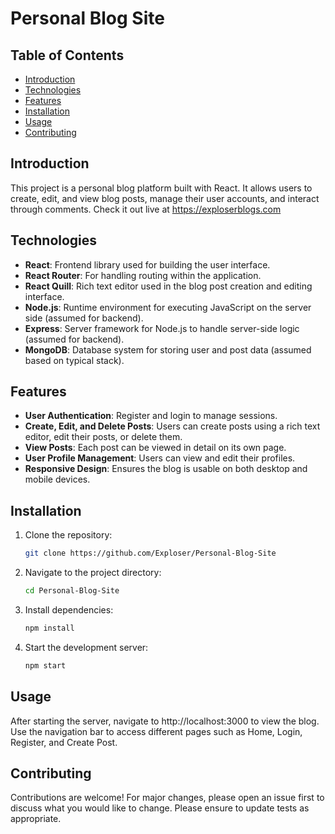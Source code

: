 # Personal Blog Site

## Table of Contents
- [Introduction](#introduction)
- [Technologies](#technologies)
- [Features](#features)
- [Installation](#installation)
- [Usage](#usage)
- [Contributing](#contributing)

## Introduction
This project is a personal blog platform built with React. It allows users to create, edit, and view blog posts, manage their user accounts, and interact through comments.
   Check it out live at https://exploserblogs.com

## Technologies
- **React**: Frontend library used for building the user interface.
- **React Router**: For handling routing within the application.
- **React Quill**: Rich text editor used in the blog post creation and editing interface.
- **Node.js**: Runtime environment for executing JavaScript on the server side (assumed for backend).
- **Express**: Server framework for Node.js to handle server-side logic (assumed for backend).
- **MongoDB**: Database system for storing user and post data (assumed based on typical stack).

## Features
- **User Authentication**: Register and login to manage sessions.
- **Create, Edit, and Delete Posts**: Users can create posts using a rich text editor, edit their posts, or delete them.
- **View Posts**: Each post can be viewed in detail on its own page.
- **User Profile Management**: Users can view and edit their profiles.
- **Responsive Design**: Ensures the blog is usable on both desktop and mobile devices.

## Installation
1. Clone the repository:
   ```bash
   git clone https://github.com/Exploser/Personal-Blog-Site
2. Navigate to the project directory:
   ```bash
   cd Personal-Blog-Site
3. Install dependencies:
   ```bash
   npm install
4. Start the development server:
   ```bash
   npm start
   
## Usage
After starting the server, navigate to http://localhost:3000 to view the blog. Use the navigation bar to access different pages such as Home, Login, Register, and Create Post.

## Contributing
Contributions are welcome! For major changes, please open an issue first to discuss what you would like to change. Please ensure to update tests as appropriate.

